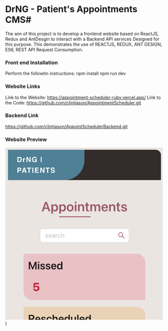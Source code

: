 # DrNG - Patient's Appointments CMS#

The aim of this project is to develop a frontend website based on ReactJS, Redux and AntDesgin to interact with a Backend API services Designed for this purpose.
This demonstrates the use of REACTJS, REDUX, ANT DESIGN, ES6, REST API Request Consumption.

### Front end Installation ###
Perform the followtin instructions:
npm install
npm run dev

### Website Links ###
Link to the Website: https://appointment-scheduler-ruby.vercel.app/
Link to the Code: https://github.com/clintjason/AppointmentScheduler.git

### Backend Link ### 
https://github.com/clintjason/AppointSchedulerBackend.git

### Website Preview
![The Phone mockup of DrNG](https://github.com/clintjason/AppointmentScheduler/blob/main/src/assets/DrNg.png?raw=true))

